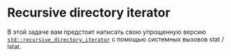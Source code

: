 # Recursive directory iterator

В этой задаче вам предстоит написать свою упрощенную версию [`std::recursive_directory_iterator`](https://en.cppreference.com/w/cpp/filesystem/recursive_directory_iterator) с помощью системных вызовов stat / lstat.
